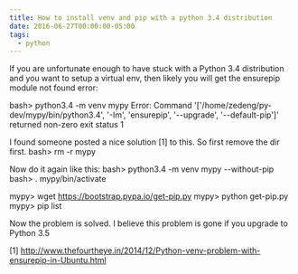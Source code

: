 ```yaml
---
title: How to install venv and pip with a python 3.4 distribution
date: 2016-06-27T00:00:00-05:00
tags:
  - python
---
```

If you are unfortunate enough to have stuck with a Python 3.4 distribution and you want to setup a virtual env, then likely you will get the ensurepip module not found error:

bash> python3.4 -m venv mypy
Error: Command '['/home/zedeng/py-dev/mypy/bin/python3.4', '-Im', 'ensurepip', '--upgrade', '--default-pip']' returned non-zero exit status 1

I found someone posted a nice solution [1] to this. So first remove the dir first.
bash> rm -r mypy

Now do it again like this:
bash> python3.4 -m venv mypy --without-pip
bash> . mypy/bin/activate
 
mypy> wget https://bootstrap.pypa.io/get-pip.py
mypy> python get-pip.py 
mypy> pip list 

Now the problem is solved. I believe this problem is gone if you upgrade to Python 3.5

[1] http://www.thefourtheye.in/2014/12/Python-venv-problem-with-ensurepip-in-Ubuntu.html 
